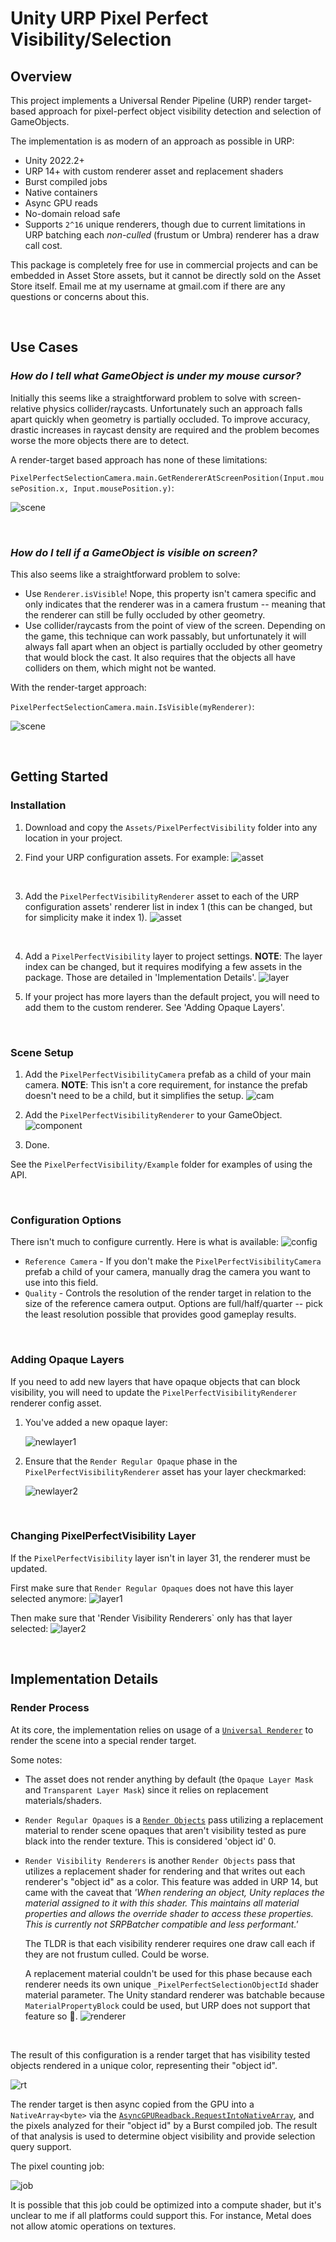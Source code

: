 # Unity URP Pixel Perfect Visibility/Selection

## Overview
This project implements a Universal Render Pipeline (URP) render target-based approach for pixel-perfect object visibility detection and selection of GameObjects.

The implementation is as modern of an approach as possible in URP:
- Unity 2022.2+
- URP 14+ with custom renderer asset and replacement shaders
- Burst compiled jobs
- Native containers
- Async GPU reads
- No-domain reload safe
- Supports `2^16` unique renderers, though due to current limitations in URP batching each *non-culled* (frustum or Umbra) renderer has a draw call cost.

This package is completely free for use in commercial projects and can be embedded in Asset Store assets, but it cannot be directly sold on the Asset Store itself. Email me at my username at gmail.com if there are any questions or concerns about this.

<br>

## Use Cases

### _How do I tell what GameObject is under my mouse cursor?_

Initially this seems like a straightforward problem to solve with screen-relative physics collider/raycasts. Unfortunately such an approach falls apart quickly when geometry is partially occluded. To improve accuracy, drastic increases in raycast density are required and the problem becomes worse the more objects there are to detect.

A render-target based approach has none of these limitations:

`PixelPerfectSelectionCamera.main.GetRendererAtScreenPosition(Input.mousePosition.x, Input.mousePosition.y)`:

![scene](doc/selection.gif)

<br>

### _How do I tell if a GameObject is visible on screen?_

This also seems like a straightforward problem to solve:
- Use `Renderer.isVisible`! Nope, this property isn't camera specific and only indicates that the renderer was in a camera frustum -- meaning that the renderer can still be fully occluded by other geometry.
- Use collider/raycasts from the point of view of the screen. Depending on the game, this technique can work passably, but unfortunately it will always fall apart when an object is partially occluded by other geometry that would block the cast. It also requires that the objects all have colliders on them, which might not be wanted.


With the render-target approach:

`PixelPerfectSelectionCamera.main.IsVisible(myRenderer)`:

![scene](doc/visibility.gif)

<br>

## Getting Started

### Installation

1. Download and copy the `Assets/PixelPerfectVisibility` folder into any location in your project.

2. Find your URP configuration assets. For example:
![asset](doc/urp_asset.png)

<br>

3. Add the `PixelPerfectVisibilityRenderer` asset to each of the URP configuration assets' renderer list in index 1 (this can be changed, but for simplicity make it index 1).
![asset](doc/urp_asset_slot.png)

<br>

4. Add a `PixelPerfectVisibility` layer to project settings. **NOTE**: The layer index can be changed, but it requires modifying a few assets in the package. Those are detailed in 'Implementation Details'.
![layer](doc/layer.png)

5. If your project has more layers than the default project, you will need to add them to the custom renderer. See 'Adding Opaque Layers'.

<br>

### Scene Setup

1. Add the `PixelPerfectVisibilityCamera` prefab as a child of your main camera. **NOTE**: This isn't a core requirement, for instance the prefab doesn't need to be a child, but it simplifies the setup.
![cam](doc/camera.png)

2. Add the `PixelPerfectVisibilityRenderer` to your GameObject.
![component](doc/component.png)

3. Done.

See the `PixelPerfectVisibility/Example` folder for examples of using the API.

<br>

### Configuration Options

There isn't much to configure currently. Here is what is available:
![config](doc/config.png)

* `Reference Camera` - If you don't make the `PixelPerfectVisibilityCamera` prefab a child of your camera, manually drag the camera you want to use into this field.
* `Quality` - Controls the resolution of the render target in relation to the size of the reference camera output. Options are full/half/quarter -- pick the least resolution possible that provides good gameplay results.

<br>

### Adding Opaque Layers

If you need to add new layers that have opaque objects that can block visibility, you will need to update the `PixelPerfectVisibilityRenderer` renderer config asset.

1. You've added a new opaque layer:

   ![newlayer1](doc/new_layer_1.png)
2. Ensure that the `Render Regular Opaque` phase in the `PixelPerfectVisibilityRenderer` asset has your layer checkmarked:

   ![newlayer2](doc/new_layer_2.png)

<br>

### Changing PixelPerfectVisibility Layer

If the `PixelPerfectVisibility` layer isn't in layer 31, the renderer must be updated.

First make sure that `Render Regular Opaques` does not have this layer selected anymore:
![layer1](doc/change_layer_1.png)

Then make sure that 'Render Visibility Renderers` only has that layer selected:
![layer2](doc/change_layer_2.png)

<br>

## Implementation Details

### **Render Process**
At its core, the implementation relies on usage of a [`Universal Renderer`](https://docs.unity3d.com/Packages/com.unity.render-pipelines.universal@14.0/manual/urp-universal-renderer.html) to render the scene into a special render target.

Some notes:
* The asset does not render anything by default (the `Opaque Layer Mask` and `Transparent Layer Mask`) since it relies on replacement materials/shaders.
* `Render Regular Opaques` is a [`Render Objects`](https://docs.unity3d.com/Packages/com.unity.render-pipelines.universal@14.0/manual/renderer-features/renderer-feature-render-objects.html) pass utilizing a replacement material to render scene opaques that aren't visibility tested as pure black into the render texture. This is considered 'object id' 0.
* `Render Visibility Renderers` is another `Render Objects` pass that utilizes a replacement shader for rendering and that writes out each renderer's "object id" as a color. This feature was added in URP 14, but came with the caveat that _'When rendering an object, Unity replaces the material assigned to it with this shader. This maintains all material properties and allows the override shader to access these properties. This is currently not SRPBatcher compatible and less performant.'_ 

  The TLDR is that each visibility renderer requires one draw call each if they are not frustum culled. Could be worse. 

  A replacement material couldn't be used for this phase because each renderer needs its own unique `_PixelPerfectSelectionObjectId` shader material parameter. The Unity standard renderer was batchable because `MaterialPropertyBlock` could be used, but URP does not support that feature so :shrug:.
![renderer](doc/urp_renderer.png)

<br>

The result of this configuration is a render target that has visibility tested objects rendered in a unique color, representing their "object id".

![rt](doc/rt.png)

The render target is then async copied from the GPU into a `NativeArray<byte>` via the [`AsyncGPUReadback.RequestIntoNativeArray`](https://docs.unity3d.com/ScriptReference/Rendering.AsyncGPUReadback.RequestIntoNativeArray.html), and the pixels analyzed for their "object id" by a Burst compiled job. The result of that analysis is used to determine object visibility and provide selection query support.

The pixel counting job:

![job](doc/burst_job.png)

It is possible that this job could be optimized into a compute shader, but it's unclear to me if all platforms could support this. For instance, Metal does not allow atomic operations on textures.

